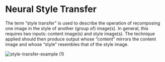 # Neural Style Transfer

The term “style transfer” is used to describe the operation of recomposing one image in the style of another (group of) image(s). In general, this requires two inputs: content image(s) and style image(s). The technique applied should then produce output whose “content” mirrors the content image and whose “style” resembles that of the style image.

![style-transfer-example (1)](https://github.com/Panizghi/Neural_Style_Transfer/assets/90856064/2fb32355-f861-424a-a3c9-0fca06605af8)
